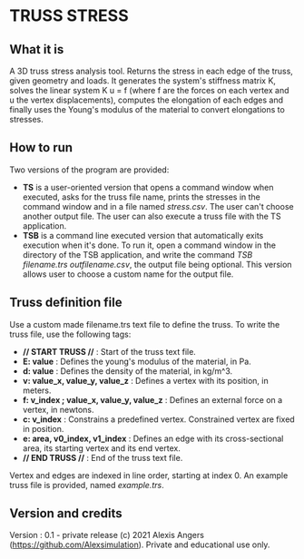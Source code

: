 # TRUSS STRESS


## What it is
A 3D truss stress analysis tool. Returns the stress in each edge of the truss, given geometry and loads. It generates the system's stiffness matrix K, solves the linear system K u = f (where f are the forces on each vertex and u the vertex displacements), computes the elongation of each edges and finally uses the Young's modulus of the material to convert elongations to stresses.

## How to run
Two versions of the program are provided:
- **TS** is a user-oriented version that opens a command window when executed, asks for the truss file name, prints the stresses in the command window and in a file named *stress.csv*. The user can't choose another output file. The user can also execute a truss file with the TS application.
- **TSB** is a command line executed version that automatically exits execution when it's done. To run it, open a command window in the directory of the TSB application, and write the command *TSB filename.trs outfilename.csv*, the output file being optional. This version allows user to choose a custom name for the output file.


## Truss definition file
Use a custom made filename.trs text file to define the truss. To write the truss file, use the following tags:

- **// START TRUSS //** : Start of the truss text file.
- **E: value** : Defines the young's modulus of the material, in Pa.
- **d: value** : Defines the density of the material, in kg/m^3.
- **v: value_x, value_y, value_z** : Defines a vertex with its position, in meters.
- **f: v_index ; value_x, value_y, value_z** : Defines an external force on a vertex, in newtons.
- **c: v_index** : Constrains a predefined vertex. Constrained vertex are fixed in position.
- **e: area, v0_index, v1_index** : Defines an edge with its cross-sectional area, its starting vertex and its end vertex.
- **// END TRUSS //** : End of the truss text file.

Vertex and edges are indexed in line order, starting at index 0. An example truss file is provided, named *example.trs*.


## Version and credits
Version : 0.1 - private release
(c) 2021 Alexis Angers (https://github.com/Alexsimulation). Private and educational use only.

